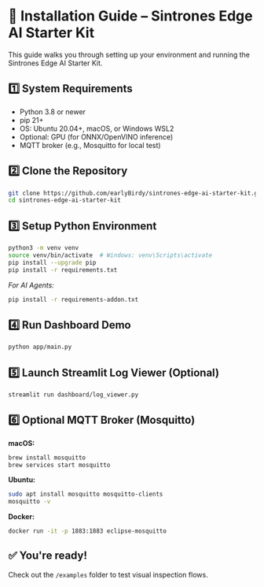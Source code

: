 # 🔧 Installation Guide – Sintrones Edge AI Starter Kit

This guide walks you through setting up your environment and running the Sintrones Edge AI Starter Kit.

## 1️⃣ System Requirements

- Python 3.8 or newer
- pip 21+
- OS: Ubuntu 20.04+, macOS, or Windows WSL2
- Optional: GPU (for ONNX/OpenVINO inference)
- MQTT broker (e.g., Mosquitto for local test)

## 2️⃣ Clone the Repository

```bash
git clone https://github.com/earlyBirdy/sintrones-edge-ai-starter-kit.git
cd sintrones-edge-ai-starter-kit
```

## 3️⃣ Setup Python Environment

```bash
python3 -m venv venv
source venv/bin/activate  # Windows: venv\Scripts\activate
pip install --upgrade pip
pip install -r requirements.txt
```

_For AI Agents:_
```bash
pip install -r requirements-addon.txt
```

## 4️⃣ Run Dashboard Demo

```bash
python app/main.py
```

## 5️⃣ Launch Streamlit Log Viewer (Optional)

```bash
streamlit run dashboard/log_viewer.py
```

## 6️⃣ Optional MQTT Broker (Mosquitto)

**macOS:**
```bash
brew install mosquitto
brew services start mosquitto
```

**Ubuntu:**
```bash
sudo apt install mosquitto mosquitto-clients
mosquitto -v
```

**Docker:**
```bash
docker run -it -p 1883:1883 eclipse-mosquitto
```

## ✅ You're ready!

Check out the `/examples` folder to test visual inspection flows.